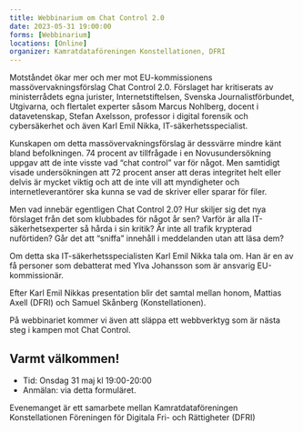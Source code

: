 ```yaml
---
title: Webbinarium om Chat Control 2.0
date: 2023-05-31 19:00:00
forms: [Webbinarium]
locations: [Online]
organizer: Kamratdataföreningen Konstellationen, DFRI
---
```

Motståndet ökar mer och mer mot EU-kommissionens massövervakningsförslag Chat Control 2.0. Förslaget har kritiserats av ministerrådets egna jurister, Internetstiftelsen, Svenska Journalistförbundet, Utgivarna, och flertalet experter såsom Marcus Nohlberg, docent i datavetenskap, Stefan Axelsson, professor i digital forensik och cybersäkerhet och även Karl Emil Nikka, IT-säkerhetsspecialist.

Kunskapen om detta massövervakningsförslag är dessvärre mindre känt bland befolkningen. 74 procent av tillfrågade i en Novusundersökning uppgav att de inte visste vad “chat control” var för något. Men samtidigt visade undersökningen att 72 procent anser att deras integritet helt eller delvis är mycket viktig och att de inte vill att myndigheter och internetleverantörer ska kunna se vad de skriver eller sparar för filer.

Men vad innebär egentligen Chat Control 2.0? Hur skiljer sig det nya förslaget från det som klubbades för något år sen? Varför är alla IT-säkerhetsexperter så hårda i sin kritik? Är inte all trafik krypterad nuförtiden? Går det att “sniffa” innehåll i meddelanden utan att läsa dem?

Om detta ska IT-säkerhetsspecialisten Karl Emil Nikka tala om. Han är en av få personer som debatterat med Ylva Johansson som är ansvarig EU-kommissionär.

Efter Karl Emil Nikkas presentation blir det samtal mellan honom, Mattias Axell (DFRI) och Samuel Skånberg (Konstellationen).

På webbinariet kommer vi även att släppa ett webbverktyg som är nästa steg i kampen mot Chat Control.

## Varmt välkommen!

- Tid: Onsdag 31 maj kl 19:00-20:00
- Anmälan: via detta formuläret.

Evenemanget är ett samarbete mellan Kamratdataföreningen Konstellationen Föreningen för Digitala Fri- och Rättigheter (DFRI)